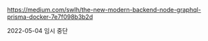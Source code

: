 https://medium.com/swlh/the-new-modern-backend-node-graphql-prisma-docker-7e7f098b3b2d

2022-05-04 임시 중단